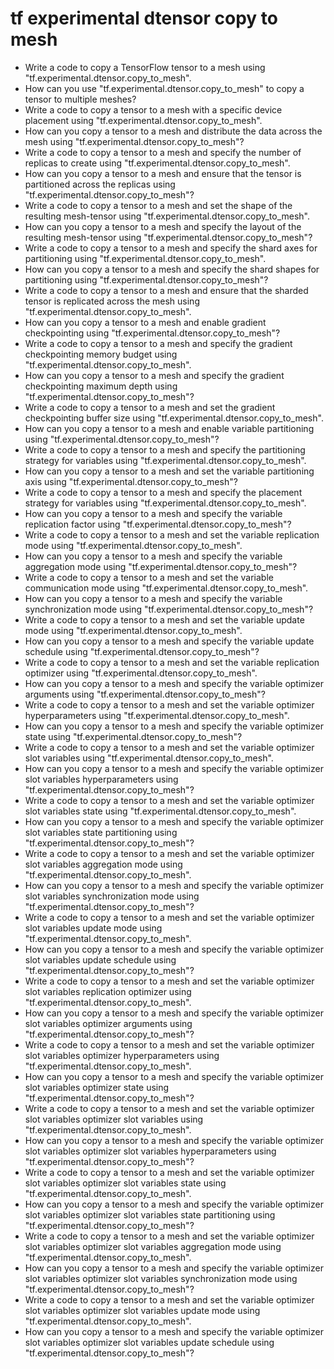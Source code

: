 # tf experimental dtensor copy to mesh

- Write a code to copy a TensorFlow tensor to a mesh using "tf.experimental.dtensor.copy_to_mesh".
- How can you use "tf.experimental.dtensor.copy_to_mesh" to copy a tensor to multiple meshes?
- Write a code to copy a tensor to a mesh with a specific device placement using "tf.experimental.dtensor.copy_to_mesh".
- How can you copy a tensor to a mesh and distribute the data across the mesh using "tf.experimental.dtensor.copy_to_mesh"?
- Write a code to copy a tensor to a mesh and specify the number of replicas to create using "tf.experimental.dtensor.copy_to_mesh".
- How can you copy a tensor to a mesh and ensure that the tensor is partitioned across the replicas using "tf.experimental.dtensor.copy_to_mesh"?
- Write a code to copy a tensor to a mesh and set the shape of the resulting mesh-tensor using "tf.experimental.dtensor.copy_to_mesh".
- How can you copy a tensor to a mesh and specify the layout of the resulting mesh-tensor using "tf.experimental.dtensor.copy_to_mesh"?
- Write a code to copy a tensor to a mesh and specify the shard axes for partitioning using "tf.experimental.dtensor.copy_to_mesh".
- How can you copy a tensor to a mesh and specify the shard shapes for partitioning using "tf.experimental.dtensor.copy_to_mesh"?
- Write a code to copy a tensor to a mesh and ensure that the sharded tensor is replicated across the mesh using "tf.experimental.dtensor.copy_to_mesh".
- How can you copy a tensor to a mesh and enable gradient checkpointing using "tf.experimental.dtensor.copy_to_mesh"?
- Write a code to copy a tensor to a mesh and specify the gradient checkpointing memory budget using "tf.experimental.dtensor.copy_to_mesh".
- How can you copy a tensor to a mesh and specify the gradient checkpointing maximum depth using "tf.experimental.dtensor.copy_to_mesh"?
- Write a code to copy a tensor to a mesh and set the gradient checkpointing buffer size using "tf.experimental.dtensor.copy_to_mesh".
- How can you copy a tensor to a mesh and enable variable partitioning using "tf.experimental.dtensor.copy_to_mesh"?
- Write a code to copy a tensor to a mesh and specify the partitioning strategy for variables using "tf.experimental.dtensor.copy_to_mesh".
- How can you copy a tensor to a mesh and set the variable partitioning axis using "tf.experimental.dtensor.copy_to_mesh"?
- Write a code to copy a tensor to a mesh and specify the placement strategy for variables using "tf.experimental.dtensor.copy_to_mesh".
- How can you copy a tensor to a mesh and specify the variable replication factor using "tf.experimental.dtensor.copy_to_mesh"?
- Write a code to copy a tensor to a mesh and set the variable replication mode using "tf.experimental.dtensor.copy_to_mesh".
- How can you copy a tensor to a mesh and specify the variable aggregation mode using "tf.experimental.dtensor.copy_to_mesh"?
- Write a code to copy a tensor to a mesh and set the variable communication mode using "tf.experimental.dtensor.copy_to_mesh".
- How can you copy a tensor to a mesh and specify the variable synchronization mode using "tf.experimental.dtensor.copy_to_mesh"?
- Write a code to copy a tensor to a mesh and set the variable update mode using "tf.experimental.dtensor.copy_to_mesh".
- How can you copy a tensor to a mesh and specify the variable update schedule using "tf.experimental.dtensor.copy_to_mesh"?
- Write a code to copy a tensor to a mesh and set the variable replication optimizer using "tf.experimental.dtensor.copy_to_mesh".
- How can you copy a tensor to a mesh and specify the variable optimizer arguments using "tf.experimental.dtensor.copy_to_mesh"?
- Write a code to copy a tensor to a mesh and set the variable optimizer hyperparameters using "tf.experimental.dtensor.copy_to_mesh".
- How can you copy a tensor to a mesh and specify the variable optimizer state using "tf.experimental.dtensor.copy_to_mesh"?
- Write a code to copy a tensor to a mesh and set the variable optimizer slot variables using "tf.experimental.dtensor.copy_to_mesh".
- How can you copy a tensor to a mesh and specify the variable optimizer slot variables hyperparameters using "tf.experimental.dtensor.copy_to_mesh"?
- Write a code to copy a tensor to a mesh and set the variable optimizer slot variables state using "tf.experimental.dtensor.copy_to_mesh".
- How can you copy a tensor to a mesh and specify the variable optimizer slot variables state partitioning using "tf.experimental.dtensor.copy_to_mesh"?
- Write a code to copy a tensor to a mesh and set the variable optimizer slot variables aggregation mode using "tf.experimental.dtensor.copy_to_mesh".
- How can you copy a tensor to a mesh and specify the variable optimizer slot variables synchronization mode using "tf.experimental.dtensor.copy_to_mesh"?
- Write a code to copy a tensor to a mesh and set the variable optimizer slot variables update mode using "tf.experimental.dtensor.copy_to_mesh".
- How can you copy a tensor to a mesh and specify the variable optimizer slot variables update schedule using "tf.experimental.dtensor.copy_to_mesh"?
- Write a code to copy a tensor to a mesh and set the variable optimizer slot variables replication optimizer using "tf.experimental.dtensor.copy_to_mesh".
- How can you copy a tensor to a mesh and specify the variable optimizer slot variables optimizer arguments using "tf.experimental.dtensor.copy_to_mesh"?
- Write a code to copy a tensor to a mesh and set the variable optimizer slot variables optimizer hyperparameters using "tf.experimental.dtensor.copy_to_mesh".
- How can you copy a tensor to a mesh and specify the variable optimizer slot variables optimizer state using "tf.experimental.dtensor.copy_to_mesh"?
- Write a code to copy a tensor to a mesh and set the variable optimizer slot variables optimizer slot variables using "tf.experimental.dtensor.copy_to_mesh".
- How can you copy a tensor to a mesh and specify the variable optimizer slot variables optimizer slot variables hyperparameters using "tf.experimental.dtensor.copy_to_mesh"?
- Write a code to copy a tensor to a mesh and set the variable optimizer slot variables optimizer slot variables state using "tf.experimental.dtensor.copy_to_mesh".
- How can you copy a tensor to a mesh and specify the variable optimizer slot variables optimizer slot variables state partitioning using "tf.experimental.dtensor.copy_to_mesh"?
- Write a code to copy a tensor to a mesh and set the variable optimizer slot variables optimizer slot variables aggregation mode using "tf.experimental.dtensor.copy_to_mesh".
- How can you copy a tensor to a mesh and specify the variable optimizer slot variables optimizer slot variables synchronization mode using "tf.experimental.dtensor.copy_to_mesh"?
- Write a code to copy a tensor to a mesh and set the variable optimizer slot variables optimizer slot variables update mode using "tf.experimental.dtensor.copy_to_mesh".
- How can you copy a tensor to a mesh and specify the variable optimizer slot variables optimizer slot variables update schedule using "tf.experimental.dtensor.copy_to_mesh"?